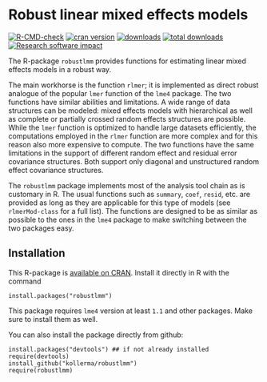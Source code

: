Robust linear mixed effects models
==================================

[![R-CMD-check](https://github.com/kollerma/robustlmm/actions/workflows/check-standard.yaml/badge.svg?branch=master)](https://github.com/kollerma/robustlmm/actions/workflows/check-standard.yaml)
[![cran version](https://www.r-pkg.org/badges/version/robustlmm)](https://CRAN.R-project.org/package=robustlmm)
[![downloads](https://cranlogs.r-pkg.org/badges/robustlmm)](https://cranlogs.r-pkg.org/badges/robustlmm)
[![total downloads](https://cranlogs.r-pkg.org/badges/grand-total/robustlmm)](https://cranlogs.r-pkg.org/badges/grand-total/robustlmm)
[![Research software impact](http://depsy.org/api/package/cran/robustlmm/badge.svg)](http://depsy.org/package/r/robustlmm)

The R-package `robustlmm` provides functions for estimating linear mixed
effects models in a robust way.

The main workhorse is the function `rlmer`; it is implemented as direct
robust analogue of the popular `lmer` function of the `lme4` package. The
two functions have similar abilities and limitations. A wide range of data
structures can be modeled: mixed effects models with hierarchical as well
as complete or partially crossed random effects structures are
possible. While the `lmer` function is optimized to handle large datasets
efficiently, the computations employed in the `rlmer` function are more
complex and for this reason also more expensive to compute. The two
functions have the same limitations in the support of different random
effect and residual error covariance structures. Both support only diagonal
and unstructured random effect covariance structures.

The `robustlmm` package implements most of the analysis tool chain as is
customary in R. The usual functions such as `summary`, `coef`, `resid`,
etc. are provided as long as they are applicable for this type of models
(see `rlmerMod-class` for a full list). The functions are designed to be as
similar as possible to the ones in the `lme4` package to make switching
between the two packages easy.
  
Installation
------------

This R-package is [available on
CRAN](https://CRAN.R-project.org/package=robustlmm). Install it
directly in R with the command

    install.packages("robustlmm")

This package requires `lme4` version at least `1.1` and other
packages. Make sure to install them as well.

You can also install the package directly from github:

    install.packages("devtools") ## if not already installed
    require(devtools)
    install_github("kollerma/robustlmm")
    require(robustlmm)
